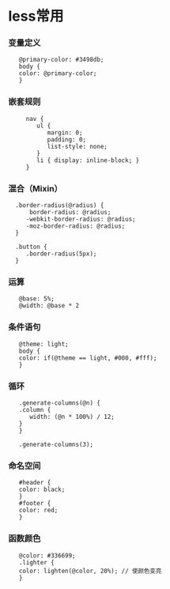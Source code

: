  # less常用
 ### 变量定义
 ```less
    @primary-color: #3498db;
    body {
    color: @primary-color;
    }
 ```
 ### 嵌套规则
 ```less
      nav {
         ul {
            margin: 0;
            padding: 0;
            list-style: none;
         }
         li { display: inline-block; }
      }
 ```
 ### 混合（Mixin）
 ```less
   .border-radius(@radius) {
       border-radius: @radius;
      -webkit-border-radius: @radius;
      -moz-border-radius: @radius;
   }

   .button {
      .border-radius(5px);
   }
 ```

 ### 运算
```less
   @base: 5%;
   @width: @base * 2
```
### 条件语句
```less
   @theme: light;
   body {
   color: if(@theme == light, #000, #fff);
   }
```

### 循环
```less
   .generate-columns(@n) {
   .column {
      width: (@n * 100%) / 12;
   }
   }

   .generate-columns(3);
```

### 命名空间
```less
   #header {
   color: black;
   }
   #footer {
   color: red;
   }
```

### 函数颜色
```less
   @color: #336699;
   .lighter {
   color: lighten(@color, 20%); // 使颜色变亮
   }
```